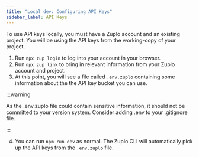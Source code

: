 ```yaml
---
title: "Local dev: Configuring API Keys"
sidebar_label: API Keys
---
```


To use API keys locally, you must have a Zuplo account and an existing project.
You will be using the API keys from the working-copy of your project.

1. Run `npx zup login` to log into your account in your browser.
2. Run `npx zup link` to bring in relevant information from your Zuplo account
   and project.
3. At this point, you will see a file called `.env.zuplo` containing some
   information about the the API key bucket you can use.

:::warning

As the .env.zuplo file could contain sensitive information, it should not be
committed to your version system. Consider adding .env to your .gitignore file.

:::

4. You can run `npm run dev` as normal. The Zuplo CLI will automatically pick up
   the API keys from the `.env.zuplo` file.
